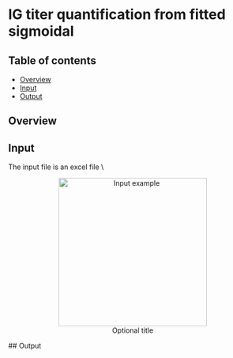# IG titer quantification from fitted sigmoidal

## Table of contents
* [Overview](#Overview)
* [Input](#Input)
* [Output](#Output)

## Overview


## Input
The input file is an excel file \
<p align="center">
	<figure align="center">
		<img src="https://github.com/gorkaLasso/Ig_titer_sigmoid_fit/blob/master/Images/input.png"
		width="300" align="center" title="Input example">
		<figcaption>Optional title</figcaption>
	</figure>
</p>
## Output

